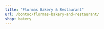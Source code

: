 ```yaml
---
title: "Flormas Bakery & Restaurant"
url: /bontoc/flormas-bakery-and-restaurant/
shop: bakery
---
```

